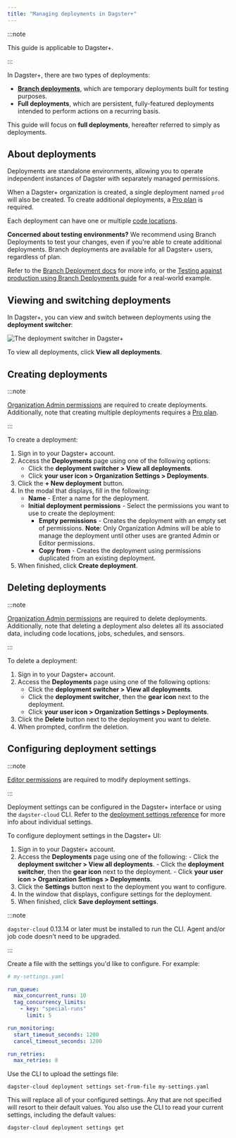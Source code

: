 ```yaml
---
title: "Managing deployments in Dagster+"
---
```


:::note

This guide is applicable to Dagster+.

:::

In Dagster+, there are two types of deployments:

- [**Branch deployments**](/dagster-plus/features/ci-cd/branch-deployments), which are temporary deployments built for testing purposes.
- **Full deployments**, which are persistent, fully-featured deployments intended to perform actions on a recurring basis.

This guide will focus on **full deployments**, hereafter referred to simply as deployments.

## About deployments

Deployments are standalone environments, allowing you to operate independent instances of Dagster with separately managed permissions.

When a Dagster+ organization is created, a single deployment named `prod` will also be created. To create additional deployments, a [Pro plan](https://dagster.io/pricing) is required.

Each deployment can have one or multiple [code locations](/dagster-plus/managing-deployments/code-locations).

**Concerned about testing environments?** We recommend using Branch Deployments to test your changes, even if you're able to create additional deployments. Branch deployments are available for all Dagster+ users, regardless of plan.

Refer to the [Branch Deployment docs](/dagster-plus/managing-deployments/branch-deployments) for more info, or the [Testing against production using Branch Deployments guide](/guides/dagster/branch_deployments) for a real-world example.

## Viewing and switching deployments

In Dagster+, you can view and switch between deployments using the **deployment switcher**:

![The deployment switcher in Dagster+](/images/dagster-cloud/developing-testing/deployments/deployment-switcher.png)

To view all deployments, click **View all deployments**.

## Creating deployments

:::note

[Organization Admin permissions](/dagster-plus/features/authentication-and-access-control/rbac/user-roles-permissions) are required to create deployments. Additionally, note that creating multiple deployments requires a [Pro plan](https://dagster.io/pricing).

:::

To create a deployment:

1. Sign in to your Dagster+ account.
2. Access the **Deployments** page using one of the following options:
   - Click the **deployment switcher > View all deployments**.
   - Click **your user icon > Organization Settings > Deployments**.
3. Click the **+ New deployment** button.
4. In the modal that displays, fill in the following:
   - **Name** - Enter a name for the deployment.
   - **Initial deployment permissions** - Select the permissions you want to use to create the deployment:
     - **Empty permissions** - Creates the deployment with an empty set of permissions. **Note**: Only Organization Admins will be able to manage the deployment until other uses are granted Admin or Editor permissions.
     - **Copy from** - Creates the deployment using permissions duplicated from an existing deployment.
5. When finished, click **Create deployment**.

## Deleting deployments

:::note

[Organization Admin permissions](/dagster-plus/features/authentication-and-access-control/rbac/user-roles-permissions) are required to delete deployments. Additionally, note that deleting a deployment also deletes all its associated data, including code locations, jobs, schedules, and sensors.

:::

To delete a deployment:

1. Sign in to your Dagster+ account.
2. Access the **Deployments** page using one of the following options:
   - Click the **deployment switcher > View all deployments**.
   - Click the **deployment switcher**, then the **gear icon** next to the deployment.
   - Click **your user icon > Organization Settings > Deployments**.
3. Click the **Delete** button next to the deployment you want to delete.
4. When prompted, confirm the deletion.

## Configuring deployment settings

:::note

[Editor permissions](/dagster-plus/features/authentication-and-access-control/rbac/user-roles-permissions) are required to modify deployment settings.

:::

Deployment settings can be configured in the Dagster+ interface or using the `dagster-cloud` CLI. Refer to the [deployment settings reference](/dagster-plus/managing-deployments/deployment-settings-reference) for more info about individual settings.

<Tabs>
  <TabItem value="Dagster+">
   To configure deployment settings in the Dagster+ UI:

  1. Sign in to your Dagster+ account.
  2. Access the **Deployments** page using one of the following:
    - Click the **deployment switcher > View all deployments**.
    - Click the **deployment switcher**, then the **gear icon** next to the deployment.
    - Click **your user icon > Organization Settings > Deployments**.
  3. Click the **Settings** button next to the deployment you want to configure.
  4. In the window that displays, configure settings for the deployment.
  5. When finished, click **Save deployment settings**.
  </TabItem>
  <TabItem value="dagster-cloud CLI">

:::note

`dagster-cloud` 0.13.14 or later must be installed to run the CLI. Agent and/or job code doesn't need to be upgraded.

:::

Create a file with the settings you'd like to configure. For example:

```yaml
# my-settings.yaml

run_queue:
  max_concurrent_runs: 10
  tag_concurrency_limits:
    - key: "special-runs"
      limit: 5

run_monitoring:
  start_timeout_seconds: 1200
  cancel_timeout_seconds: 1200

run_retries:
  max_retries: 0
```

Use the CLI to upload the settings file:

```shell
dagster-cloud deployment settings set-from-file my-settings.yaml
```

This will replace all of your configured settings. Any that are not specified will resort to their default values. You also use the CLI to read your current settings, including the default values:

```shell
dagster-cloud deployment settings get
```

  </TabItem>
</Tabs>

